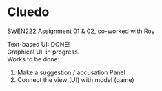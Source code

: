 # Cluedo
SWEN222 Assignment 01 & 02, co-worked with Roy

Text-based UI: DONE!   
Graphical UI: in progress.  
Works to be done:   
  

1. Make a suggestion / accusation Panel  
2. Connect the view (UI) with model (game) 
